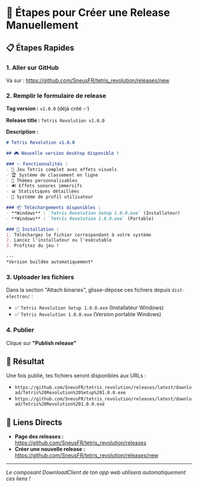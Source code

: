 # 🚀 Étapes pour Créer une Release Manuellement

## 📋 Étapes Rapides

### 1. Aller sur GitHub
Va sur : https://github.com/SneusFR/tetris_revolution/releases/new

### 2. Remplir le formulaire de release

**Tag version :** `v1.0.0` (déjà créé ✅)

**Release title :** `Tetris Revolution v1.0.0`

**Description :**
```markdown
# Tetris Revolution v1.0.0

## 🎮 Nouvelle version desktop disponible !

### ✨ Fonctionnalités :
- 🎯 Jeu Tetris complet avec effets visuels
- 🏆 Système de classement en ligne
- 🎨 Thèmes personnalisables
- 🔊 Effets sonores immersifs
- 📊 Statistiques détaillées
- 👤 Système de profil utilisateur

### 📦 Téléchargements disponibles :
- **Windows** : `Tetris Revolution Setup 1.0.0.exe` (Installateur)
- **Windows** : `Tetris Revolution 1.0.0.exe` (Portable)

### 🔧 Installation :
1. Téléchargez le fichier correspondant à votre système
2. Lancez l'installateur ou l'exécutable
3. Profitez du jeu !

---
*Version buildée automatiquement*
```

### 3. Uploader les fichiers

Dans la section "Attach binaries", glisse-dépose ces fichiers depuis `dist-electron/` :

- ✅ `Tetris Revolution Setup 1.0.0.exe` (Installateur Windows)
- ✅ `Tetris Revolution 1.0.0.exe` (Version portable Windows)

### 4. Publier

Clique sur **"Publish release"**

## 🎉 Résultat

Une fois publié, tes fichiers seront disponibles aux URLs :

- `https://github.com/SneusFR/tetris_revolution/releases/latest/download/Tetris%20Revolution%20Setup%201.0.0.exe`
- `https://github.com/SneusFR/tetris_revolution/releases/latest/download/Tetris%20Revolution%201.0.0.exe`

## 🔗 Liens Directs

- **Page des releases :** https://github.com/SneusFR/tetris_revolution/releases
- **Créer une nouvelle release :** https://github.com/SneusFR/tetris_revolution/releases/new

---

*Le composant DownloadClient de ton app web utilisera automatiquement ces liens !*
